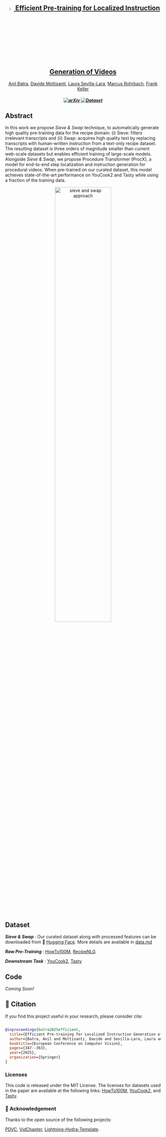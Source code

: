 <div align="center">

<h2><a href="https://arxiv.org/abs/2311.15964"><image src="./assets/eccv.png" alt="ECCV 2024" width=5%/> Efficient Pre-training for Localized Instruction Generation of Videos</a></h2>

[Anil Batra](https://anilbatra2185.github.io/), [Davide Moltisanti](https://www.davidemoltisanti.com/research/), [Laura Sevilla-Lara](https://laurasevilla.me/), [Marcus Rohrbach](https://rohrbach.vision/), [Frank Keller](https://homepages.inf.ed.ac.uk/keller/)

</div>

<h5 align="center">

[![arXiv](https://img.shields.io/badge/Arxiv-2311.15964-AD1C18.svg?logo=arXiv)](https://arxiv.org/abs/2311.15964)
[![Dataset](https://img.shields.io/badge/%F0%9F%A4%97%20Dataset-Sieve%20%26%20Swap-blue)](https://huggingface.co/datasets/anilbatra/sieve_and_swap)  <br>

</h5>

## Abstract
In this work we propose *Sieve & Swap* technique, to automatically generate high quality pre-training data for the recipe domain: (i) Sieve: filters irrelevant transcripts and (ii) Swap: acquires high quality text by replacing transcripts with human-written instruction from a text-only recipe dataset. The resulting dataset is three orders of magnitude smaller than current web-scale datasets but enables efficient training of large-scale models. Alongside *Sieve & Swap*, we propose Procedure Transformer (ProcX), a model for end-to-end step localization and instruction generation for procedural videos. When pre-trained on our curated dataset, this model achieves state-of-the-art performance on YouCook2 and Tasty while using a fraction of the training data.

<p align="center">
  <image src="./assets/sieve_n_swap.png" alt="sieve and swap approach" width=60%/>
</p>

## Dataset
***Sieve & Swap*** : Our curated dataset along with processed features can be downloaded from :hugs: [Hugging Face](https://huggingface.co/datasets/anilbatra/sieve_and_swap). More details are available in [data.md](docs/data.md)

***Raw Pre-Training*** : [HowTo100M](https://www.di.ens.fr/willow/research/howto100m/), [RecipeNLG](https://github.com/Glorf/recipenlg)

***Downstream Task*** : [YouCook2](http://youcook2.eecs.umich.edu/), [Tasty](https://cvml.comp.nus.edu.sg/tasty/download.html)

## Code

*Coming Soon!*

## :page_facing_up: Citation

If you find this project useful in your research, please consider cite:
```BibTeX

@inproceedings{batra2025efficient,
  title={Efficient Pre-training for Localized Instruction Generation of Procedural Videos},
  author={Batra, Anil and Moltisanti, Davide and Sevilla-Lara, Laura and Rohrbach, Marcus and Keller, Frank},
  booktitle={European Conference on Computer Vision},
  pages={347--363},
  year={2025},
  organization={Springer}
}
```

### Licenses
This code is released under the MIT License.
The licenses for datasets used in the paper are available at the following links: [HowTo100M](https://github.com/antoine77340/howto100m/blob/master/LICENSE), [YouCook2](https://github.com/LuoweiZhou/ProcNets-YouCook2/blob/master/LICENSE), and [Tasty](https://cvml.comp.nus.edu.sg/tasty/download.html).


### :dizzy: Acknowledgement

Thanks to the open source of the following projects:

[PDVC](https://github.com/OpenGVLab/InternVideo), [VidChapter](https://github.com/OpenGVLab/unmasked_teacher), [Lightning-Hydra-Template](https://github.com/ashleve/lightning-hydra-template).
